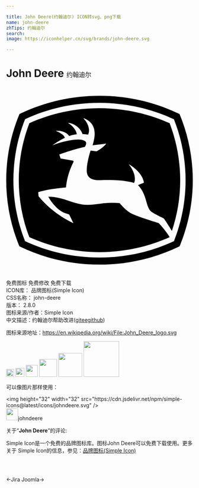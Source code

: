 ```yaml
---

title: John Deere(约翰迪尔) ICON转svg、png下载
name: john-deere
zhTips: 约翰迪尔
search: 
image: https://iconhelper.cn/svg/brands/john-deere.svg

---
```


# John Deere  <small style="font-size: 60%;font-weight: 100">约翰迪尔</small>

<div id="svg" class="svg-wrap">
<svg role="img" viewBox="0 0 24 24" xmlns="http://www.w3.org/2000/svg"><title>John Deere icon</title><path d="M11.9985 1.1609c-3.457.0002-6.9828.7454-10.2957 2.3475C.5331 6.3093 0 9.1929 0 12.0069c0 2.806.5258 5.6572 1.6956 8.4841 3.3292 1.61 6.8415 2.3481 10.3041 2.3481 3.4644 0 6.9774-.738 10.3029-2.348C23.4723 17.6637 24 14.8127 24 12.0068c0-2.814-.5345-5.6976-1.7034-8.4985-3.3123-1.602-6.8372-2.3473-10.2969-2.3475h-.0006zm0 .916c3.4185 0 6.6966.7568 9.5728 2.1054.9712 2.4297 1.5026 5.0671 1.5026 7.8246 0 2.7508-.5279 5.3856-1.496 7.8096-2.8779 1.3506-6.1578 2.1073-9.5794 2.1073-3.4197 0-6.6996-.7567-9.5775-2.1073-.967-2.424-1.4967-5.0586-1.4967-7.8096 0-2.7574.5304-5.3947 1.502-7.8246 2.8783-1.3487 6.155-2.1055 9.5722-2.1055zm-.0006.687c-3.1279 0-6.2393.6677-9.0219 1.9239-.8997 2.3398-1.3586 4.7996-1.3586 7.319 0 2.5135.4581 4.968 1.3532 7.3066 2.783 1.258 5.8979 1.9227 9.0273 1.9227 3.131 0 6.2453-.6647 9.0279-1.9227l.0041-.003-.0006-.0006c-.6049-.9957-1.4173-1.7997-1.4261-1.8073-.01-.005-.1691-.0544-.1691-.0544-1.7246-.53-2.8551-.9283-3.3548-1.1872-.6876-.3571-1.41-1.2241-1.4895-1.3216-.8061-.0608-1.4729-.0478-2.1145.0299l-.4087.0531c-.7793.1006-1.584.2073-2.3726.0807-.525-.086-1.0346-.2537-1.5749-.4296-.8324-.2726-1.685-.5524-2.6594-.5509H5.421l.0167.0347c.2214.4306 1.0958 1.7369 2.191 2.096.2416.058.4165.1223.4923.1816 0 .0026.4192.8556.5335 1.0862-.6814-.3094-2.789-1.3813-4.4894-3.4504v-.003c0-.0276-.044-.43-.0532-.518 1.0126-.3778 3.2927-.597 3.5496-.6214l.0186-.0018.0083-.0203c.1361-1.1996.4201-2.1597.9524-3.2109.0153-.0317.0245-.0608.0245-.086a.1175.1175 0 0 0-.0132-.052c-.0298-.0566-.1026-.0675-.1057-.0675L6.9946 9.219a222.297 222.297 0 0 0-.1678-.5126c1.1184-.416 2.4974-.8055 3.2867-.9769.1334-.213.1708-.3286.1708-.4678 0-.1181-.0569-.219-.1708-.2963-.5595-.3794-2.3215-.1508-4.104.533-.004-.0073-.0037-.0092-.009-.0168.3701-.2769 1.0317-.688 1.5223-.916l.0191-.0107-.006-.0185c-.133-.4509-1.0038-.796-1.1017-.8311.002-.0153.0039-.0252.0054-.037.8852-.0605 1.4727.3536 1.652.6488l.009.0143.0173-.0053c.1136-.0367.5135-.1639.9464-.2151l.0257-.0012-.0072-.0263c-.1422-.7583-.8658-1.2647-1.1125-1.4172.007-.0123.0093-.017.0162-.0257.8546.0661 1.6439.8023 1.8217 1.4244l.0047.0167.018.0018c.2294.008.5074.0332.6936.0645l.0192.0036.0071-.0161a1.3133 1.3133 0 0 0 .1034-.5174c0-.5602-.3164-1.1606-.7056-1.5403.0076-.0107.011-.0207.0209-.0299 1.1227.426 1.4082 1.2351 1.4082 1.9884 0 .5273-.1398 1.0297-.23 1.3497l-.0376.1326 1.7649-.2133c-.1682.213-.5309.5922-1.2547.9918 0-.0038-.7462-.095-.7462-.095l-.0192-.003-.0065.0192c-.0501.154-.487 1.5335-.4894 2.5476 0 .376.1068.6676.3167.8687.374.3599.9933.3801 1.4262.3633 1.8404-.0673 3.2765.0457 4.2731.3406l.0592.0161.009-.0137c.0619-.0953.1105-.272.1105-.5061 0-.4443-.1781-1.1067-.7762-1.8558.0065-.0053.0067-.0092.0144-.0149.099.0547 1.7136.9716 1.9292 2.3558-.0378.0146-.7737.315-.7737.315l.0239.0238c.6822.7143.9176 1.5776 1.1065 2.2686.1503.5476.3298.897.5676 1.1024.2757.2378 1.32.7366 1.6335.883.2607.3705.7092 1.0643 1.0343 1.6019a20.315 20.315 0 0 0 1.067-6.5077c0-2.5195-.46-4.9795-1.3586-7.3191-2.7818-1.2561-5.896-1.9239-9.0237-1.9239Z"/></svg>
</div>
<detail full-name='john-deere'></detail>

<div class="detail-page">
<p>
<span><span class="badge-success badge">免费图标</span> <span class="badge-success badge">免费修改</span>  <span class="badge-success badge">免费下载</span> </span>
<br/>
<span>
ICON库：
<span class="badge-secondary badge">品牌图标(Simple Icon)</span> 
</span>
<br/>
<span>
CSS名称：
<span class="badge-secondary badge">john-deere</span> 
</span>

<br/>
<span>
版本：
<span class="badge-secondary badge">2.8.0</span> 
</span>
<br/>
<span>图标来源/作者：<span class="badge-light badge">Simple Icon</span></span> 
<br/>
<span class="zh-detail">中文描述：<span class="badge-primary badge">约翰迪尔</span><span class="help-link"><span>帮助改进</span>(<a href="https://gitee.com/liuwave/icon-helper/edit/master/json/brands/john-deere.json" target="_blank" rel="noopener noreferrer">gitee</a><a href="https://github.com/liuwave/icon-helper/edit/master/json/brands/john-deere.json" target="_blank" rel="noopener noreferrer">github</a></span>)</span><br/>
</p>
</div><div class="description description alert alert-light"><p>图标来源地址：<a href="https://en.wikipedia.org/wiki/File:John_Deere_logo.svg" target="_blank" rel="noopener noreferrer">https://en.wikipedia.org/wiki/File:John_Deere_logo.svg</a></p></div>
<div class="alert alert-dark">
<img height="21" width="21" src="https://cdn.jsdelivr.net/npm/simple-icons@latest/icons/johndeere.svg" />
<img height="24" width="24" src="https://cdn.jsdelivr.net/npm/simple-icons@latest/icons/johndeere.svg" />
<img height="32" width="32" src="https://cdn.jsdelivr.net/npm/simple-icons@latest/icons/johndeere.svg" />
<img height="48" width="48" src="https://cdn.jsdelivr.net/npm/simple-icons@latest/icons/johndeere.svg" />
<img height="64" width="64" src="https://cdn.jsdelivr.net/npm/simple-icons@latest/icons/johndeere.svg" />
<img height="96" width="96" src="https://cdn.jsdelivr.net/npm/simple-icons@latest/icons/johndeere.svg" />

</div>
<div>
  <p>可以像图片那样使用：    
  </p>
  <div class="alert alert-primary" style="font-size: 14px">
    &lt;img height="32" width="32" src="https://cdn.jsdelivr.net/npm/simple-icons@latest/icons/johndeere.svg" /&gt;
    <copy-btn content='<img height="32" width="32" src="https://cdn.jsdelivr.net/npm/simple-icons@latest/icons/johndeere.svg" />'></copy-btn>
  </div>
  <div class="alert alert-secondary">
    <img height="32" width="32" src="https://cdn.jsdelivr.net/npm/simple-icons@latest/icons/johndeere.svg" />johndeere
    <copy-btn content="johndeere" btn-title="复制图标名称"></copy-btn>
  </div>
</div>
<div class="icon-detail__container">
<p>关于“<b>John Deere</b>”的评论:</p>
</div>
<Vssue title="关于“John Deere”的评论" />
<div><p>Simple Icon是一个免费的品牌图标库。图标John Deere可以免费下载使用。更多关于  Simple Icon的信息，参见：<a target="_blank" href="https://iconhelper.cn/brands.html">品牌图标(Simple Icon)</a>
</p></div>


<div style="padding:2rem 0 " class="page-nav"><p class="inner"><span class="prev">←<router-link to="/icon/jira.html">Jira</router-link></span> <span class="next"><router-link to="/icon/joomla.html">Joomla</router-link>→</span></p></div>
